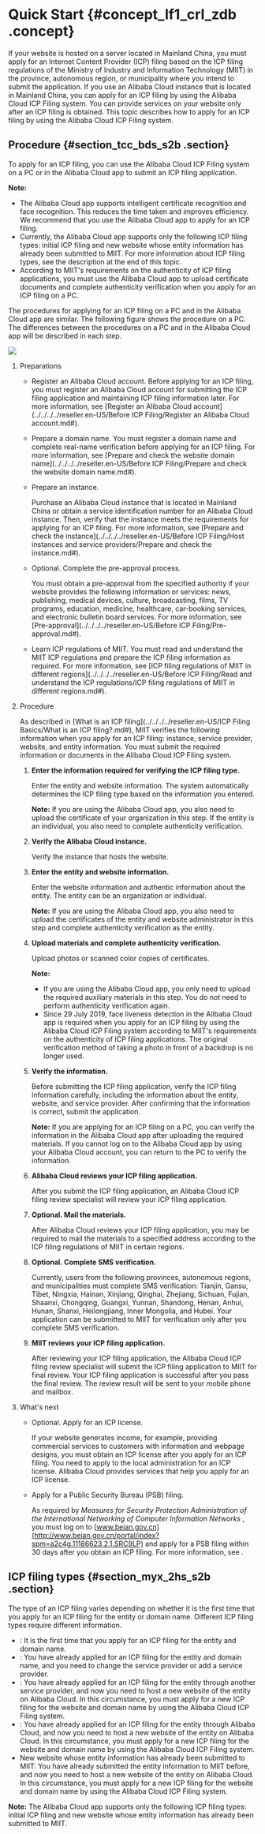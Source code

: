# Quick Start {#concept_lf1_crl_zdb .concept}

If your website is hosted on a server located in Mainland China, you must apply for an Internet Content Provider \(ICP\) filing based on the ICP filing regulations of the Ministry of Industry and Information Technology \(MIIT\) in the province, autonomous region, or municipality where you intend to submit the application. If you use an Alibaba Cloud instance that is located in Mainland China, you can apply for an ICP filing by using the Alibaba Cloud ICP Filing system. You can provide services on your website only after an ICP filing is obtained. This topic describes how to apply for an ICP filing by using the Alibaba Cloud ICP Filing system.

## Procedure {#section_tcc_bds_s2b .section}

To apply for an ICP filing, you can use the Alibaba Cloud ICP Filing system on a PC or in the Alibaba Cloud app to submit an ICP filing application.

**Note:** 

-   The Alibaba Cloud app supports intelligent certificate recognition and face recognition. This reduces the time taken and improves efficiency. We recommend that you use the Alibaba Cloud app to apply for an ICP filing.
-   Currently, the Alibaba Cloud app supports only the following ICP filing types: initial ICP filing and new website whose entity information has already been submitted to MIIT. For more information about ICP filing types, see the description at the end of this topic.
-   According to MIIT's requirements on the authenticity of ICP filing applications, you must use the Alibaba Cloud app to upload certificate documents and complete authenticity verification when you apply for an ICP filing on a PC.

The procedures for applying for an ICP filing on a PC and in the Alibaba Cloud app are similar. The following figure shows the procedure on a PC. The differences between the procedures on a PC and in the Alibaba Cloud app will be described in each step.

![](http://static-aliyun-doc.oss-cn-hangzhou.aliyuncs.com/assets/img/14194/156747759050198_en-US.png)

1.  Preparations
    -   Register an Alibaba Cloud account. Before applying for an ICP filing, you must register an Alibaba Cloud account for submitting the ICP filing application and maintaining ICP filing information later. For more information, see [Register an Alibaba Cloud account](../../../../reseller.en-US/Before ICP Filing/Register an Alibaba Cloud account.md#).
    -   Prepare a domain name. You must register a domain name and complete real-name verification before applying for an ICP filing. For more information, see [Prepare and check the website domain name](../../../../reseller.en-US/Before ICP Filing/Prepare and check the website domain name.md#).
    -   Prepare an instance.

        Purchase an Alibaba Cloud instance that is located in Mainland China or obtain a service identification number for an Alibaba Cloud instance. Then, verify that the instance meets the requirements for applying for an ICP filing. For more information, see [Prepare and check the instance](../../../../reseller.en-US/Before ICP Filing/Host instances and service providers/Prepare and check the instance.md#).

    -   Optional. Complete the pre-approval process.

        You must obtain a pre-approval from the specified authority if your website provides the following information or services: news, publishing, medical devices, culture, broadcasting, films, TV programs, education, medicine, healthcare, car-booking services, and electronic bulletin board services. For more information, see [Pre-approval](../../../../reseller.en-US/Before ICP Filing/Pre-approval.md#).

    -   Learn ICP regulations of MIIT. You must read and understand the MIIT ICP regulations and prepare the ICP filing information as required. For more information, see [ICP filing regulations of MIIT in different regions](../../../../reseller.en-US/Before ICP Filing/Read and understand the ICP regulations/ICP filing regulations of MIIT in different regions.md#).
2.  Procedure

    As described in [What is an ICP filing](../../../../reseller.en-US/ICP Filing Basics/What is an ICP filing?.md#), MIIT verifies the following information when you apply for an ICP filing: instance, service provider, website, and entity information. You must submit the required information or documents in the Alibaba Cloud ICP Filing system.

    1.  **Enter the information required for verifying the ICP filing type.** 

        Enter the entity and website information. The system automatically determines the ICP filing type based on the information you entered.

        **Note:** If you are using the Alibaba Cloud app, you also need to upload the certificate of your organization in this step. If the entity is an individual, you also need to complete authenticity verification.

    2.  **Verify the Alibaba Cloud instance.** 

        Verify the instance that hosts the website.

    3.  **Enter the entity and website information.** 

        Enter the website information and authentic information about the entity. The entity can be an organization or individual.

        **Note:** If you are using the Alibaba Cloud app, you also need to upload the certificates of the entity and website administrator in this step and complete authenticity verification as the entity.

    4.  **Upload materials and complete authenticity verification.** 

        Upload photos or scanned color copies of certificates.

        **Note:** 

        -   If you are using the Alibaba Cloud app, you only need to upload the required auxiliary materials in this step. You do not need to perform authenticity verification again.
        -   Since 29 July 2019, face liveness detection in the Alibaba Cloud app is required when you apply for an ICP filing by using the Alibaba Cloud ICP Filing system according to MIIT's requirements on the authenticity of ICP filing applications. The original verification method of taking a photo in front of a backdrop is no longer used.
    5.  **Verify the information.** 

        Before submitting the ICP filing application, verify the ICP filing information carefully, including the information about the entity, website, and service provider. After confirming that the information is correct, submit the application.

        **Note:** If you are applying for an ICP filing on a PC, you can verify the information in the Alibaba Cloud app after uploading the required materials. If you cannot log on to the Alibaba Cloud app by using your Alibaba Cloud account, you can return to the PC to verify the information.

    6.  **Alibaba Cloud reviews your ICP filing application.** 

        After you submit the ICP filing application, an Alibaba Cloud ICP filing review specialist will review your ICP filing application.

    7.  **Optional. Mail the materials.** 

        After Alibaba Cloud reviews your ICP filing application, you may be required to mail the materials to a specified address according to the ICP filing regulations of MIIT in certain regions.

    8.  **Optional. Complete SMS verification.** 

        Currently, users from the following provinces, autonomous regions, and municipalities must complete SMS verification: Tianjin, Gansu, Tibet, Ningxia, Hainan, Xinjiang, Qinghai, Zhejiang, Sichuan, Fujian, Shaanxi, Chongqing, Guangxi, Yunnan, Shandong, Henan, Anhui, Hunan, Shanxi, Heilongjiang, Inner Mongolia, and Hubei. Your application can be submitted to MIIT for verification only after you complete SMS verification.

    9.  **MIIT reviews your ICP filing application.** 

        After reviewing your ICP filing application, the Alibaba Cloud ICP filing review specialist will submit the ICP filing application to MIIT for final review. Your ICP filing application is successful after you pass the final review. The review result will be sent to your mobile phone and mailbox.

3.  What's next
    -   Optional. Apply for an ICP license.

        If your website generates income, for example, providing commercial services to customers with information and webpage designs, you must obtain an ICP license after you apply for an ICP filing. You need to apply to the local administration for an ICP license. Alibaba Cloud provides services that help you apply for an ICP license.

    -   Apply for a Public Security Bureau \(PSB\) filing.

        As required by *Measures for Security Protection Administration of the International Networking of Computer Information Networks* , you must log on to [www.beian.gov.cn](http://www.beian.gov.cn/portal/index?spm=a2c4g.11186623.2.1.SRC9LP) and apply for a PSB filing within 30 days after you obtain an ICP filing. For more information, see .


## ICP filing types {#section_myx_2hs_s2b .section}

The type of an ICP filing varies depending on whether it is the first time that you apply for an ICP filing for the entity or domain name. Different ICP filing types require different information.

-   : It is the first time that you apply for an ICP filing for the entity and domain name.
-   : You have already applied for an ICP filing for the entity and domain name, and you need to change the service provider or add a service provider.
-   : You have already applied for an ICP filing for the entity through another service provider, and now you need to host a new website of the entity on Alibaba Cloud. In this circumstance, you must apply for a new ICP filing for the website and domain name by using the Alibaba Cloud ICP Filing system.
-   : You have already applied for an ICP filing for the entity through Alibaba Cloud, and now you need to host a new website of the entity on Alibaba Cloud. In this circumstance, you must apply for a new ICP filing for the website and domain name by using the Alibaba Cloud ICP Filing system.
-   New website whose entity information has already been submitted to MIIT: You have already submitted the entity information to MIIT before, and now you need to host a new website of the entity on Alibaba Cloud. In this circumstance, you must apply for a new ICP filing for the website and domain name by using the Alibaba Cloud ICP Filing system.

**Note:** The Alibaba Cloud app supports only the following ICP filing types: initial ICP filing and new website whose entity information has already been submitted to MIIT.

